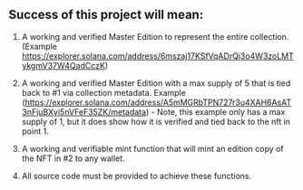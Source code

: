 ## Success of this project will mean:
1. A working and verified Master Edition to represent the entire collection. 
(Example https://explorer.solana.com/address/6mszaj17KSfVqADrQj3o4W3zoLMTykgmV37W4QadCczK)

2. A working and verified Master Edition with a max supply of 5 that is tied back to #1 via collection metadata. 
Example (https://explorer.solana.com/address/A5mMGRbTPN727r3u4XAH6AsAT3nFjuBXyi5nVFeF35ZK/metadata) - Note, this example only has a max supply of 1, but it does show how it is verified and tied back to the nft in point 1.

3. A working and verifiable mint function that will mint an edition copy of the NFT in #2 to any wallet.
4. All source code must be provided to achieve these functions. 